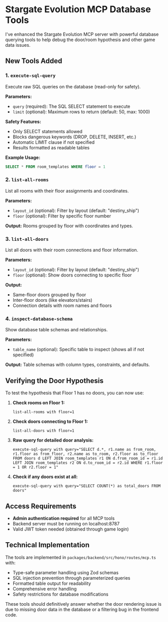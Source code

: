 # Stargate Evolution MCP Database Tools

I've enhanced the Stargate Evolution MCP server with powerful database querying tools to help debug the door/room hypothesis and other game data issues.

## New Tools Added

### 1. `execute-sql-query`
Execute raw SQL queries on the database (read-only for safety).

**Parameters:**
- `query` (required): The SQL SELECT statement to execute
- `limit` (optional): Maximum rows to return (default: 50, max: 1000)

**Safety Features:**
- Only SELECT statements allowed
- Blocks dangerous keywords (DROP, DELETE, INSERT, etc.)
- Automatic LIMIT clause if not specified
- Results formatted as readable tables

**Example Usage:**
```sql
SELECT * FROM room_templates WHERE floor = 1
```

### 2. `list-all-rooms`
List all rooms with their floor assignments and coordinates.

**Parameters:**
- `layout_id` (optional): Filter by layout (default: "destiny_ship")
- `floor` (optional): Filter by specific floor number

**Output:** Rooms grouped by floor with coordinates and types.

### 3. `list-all-doors`
List all doors with their room connections and floor information.

**Parameters:**
- `layout_id` (optional): Filter by layout (default: "destiny_ship") 
- `floor` (optional): Show doors connecting to specific floor

**Output:** 
- Same-floor doors grouped by floor
- Inter-floor doors (like elevators/stairs)
- Connection details with room names and floors

### 4. `inspect-database-schema`
Show database table schemas and relationships.

**Parameters:**
- `table_name` (optional): Specific table to inspect (shows all if not specified)

**Output:** Table schemas with column types, constraints, and defaults.

## Verifying the Door Hypothesis

To test the hypothesis that Floor 1 has no doors, you can now use:

1. **Check rooms on Floor 1:**
   ```
   list-all-rooms with floor=1
   ```

2. **Check doors connecting to Floor 1:**
   ```
   list-all-doors with floor=1
   ```

3. **Raw query for detailed door analysis:**
   ```
   execute-sql-query with query="SELECT d.*, r1.name as from_room, r1.floor as from_floor, r2.name as to_room, r2.floor as to_floor FROM doors d LEFT JOIN room_templates r1 ON d.from_room_id = r1.id LEFT JOIN room_templates r2 ON d.to_room_id = r2.id WHERE r1.floor = 1 OR r2.floor = 1"
   ```

4. **Check if any doors exist at all:**
   ```
   execute-sql-query with query="SELECT COUNT(*) as total_doors FROM doors"
   ```

## Access Requirements

- **Admin authentication required** for all MCP tools
- Backend server must be running on localhost:8787
- Valid JWT token needed (obtained through game login)

## Technical Implementation

The tools are implemented in `packages/backend/src/hono/routes/mcp.ts` with:
- Type-safe parameter handling using Zod schemas
- SQL injection prevention through parameterized queries
- Formatted table output for readability
- Comprehensive error handling
- Safety restrictions for database modifications

These tools should definitively answer whether the door rendering issue is due to missing door data in the database or a filtering bug in the frontend code.
